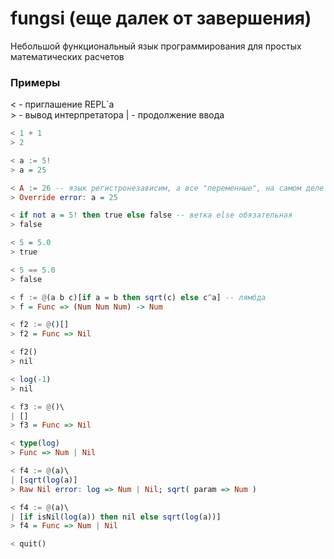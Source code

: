 # fungsi (еще далек от завершения)
Небольшой функциональный язык программирования для простых математических расчетов


### Примеры
< - приглашение REPL\`а                                                                 
\> - вывод интерпретатора
| - продолжение ввода

```haskell
< 1 + 1 
> 2

< a := 5!
> a = 25

< A := 26 -- язык регистронезависим, а все "переменные", на самом деле константы
> Override error: a = 25

< if not a = 5! then true else false -- ветка else обязательная
> false

< 5 = 5.0
> true

< 5 == 5.0
> false

< f := @(a b c)[if a = b then sqrt(c) else с^a] -- лямбда
> f = Func => (Num Num Num) -> Num

< f2 := @()[]
> f2 = Func => Nil

< f2()
> nil

< log(-1)
> nil

< f3 := @()\
| []
> f3 = Func => Nil

< type(log)
> Func => Num | Nil

< f4 := @(a)\
| [sqrt(log(a)]
> Raw Nil error: log => Num | Nil; sqrt( param => Num )

< f4 := @(a)\
| [if isNil(log(a)) then nil else sqrt(log(a))]
> f4 = Func => Num | Nil

< quit()
```
